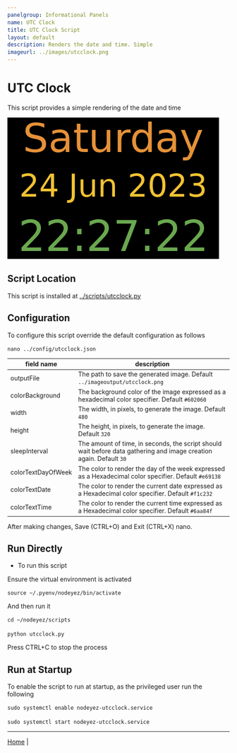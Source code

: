 ```yaml
---
panelgroup: Informational Panels
name: UTC Clock
title: UTC Clock Script
layout: default
description: Renders the date and time. Simple
imageurl: ../images/utcclock.png
---
```


# UTC Clock

This script provides a simple rendering of the date and time

![sample image depicting the date and time](../images/utcclock.png)

## Script Location
This script is installed at
[../scripts/utcclock.py](../scripts/utcclock.py)

## Configuration

To configure this script override the default configuration as follows

```shell
nano ../config/utcclock.json
```

| field name | description |
| --- | --- |
| outputFile | The path to save the generated image. Default `../imageoutput/utcclock.png` |
| colorBackground | The background color of the image expressed as a hexadecimal color specifier. Default `#602060` |
| width | The width, in pixels, to generate the image. Default `480` |
| height | The height, in pixels, to generate the image. Default `320` |
| sleepInterval | The amount of time, in seconds, the script should wait before data gathering and image creation again. Default `30` |
| colorTextDayOfWeek | The color to render the day of the week expressed as a Hexadecimal color specifier. Default `#e69138` |
| colorTextDate | The color to render the current date expressed as a Hexadecimal color specifier. Default `#f1c232` |
| colorTextTime | The color to render the current time expressed as a Hexadecimal color specifier. Default `#6aa84f` |

After making changes, Save (CTRL+O) and Exit (CTRL+X) nano.

## Run Directly

* To run this script

Ensure the virtual environment is activated

```shell
source ~/.pyenv/nodeyez/bin/activate
```

And then run it

```shell
cd ~/nodeyez/scripts

python utcclock.py
```

Press CTRL+C to stop the process

## Run at Startup

To enable the script to run at startup, as the privileged user run the following

```shell
sudo systemctl enable nodeyez-utcclock.service

sudo systemctl start nodeyez-utcclock.service
```

---

[Home](../) | 

